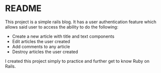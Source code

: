 # README

This project is a simple rails blog. It has a user authentication feature which allows said user to access the ability to do the following:
  * Create a new article with title and text components
  * Edit articles the user created
  * Add comments to any article
  * Destroy articles the user created
  
  I created this project simply to practice and further get to know Ruby on Rails.
